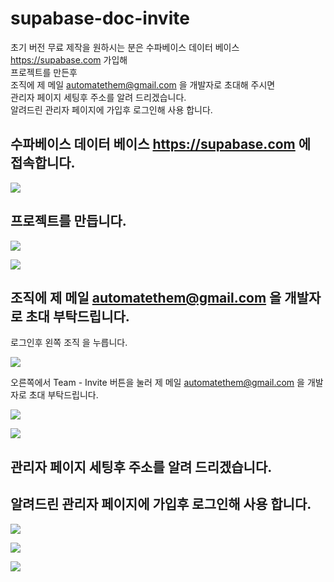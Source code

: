 # supabase-doc-invite

초기 버전 무료 제작을 원하시는 분은 수파베이스 데이터 베이스 https://supabase.com 가입해  
프로젝트를 만든후  
조직에 제 메일 automatethem@gmail.com 을 개발자로 초대해 주시면  
관리자 페이지 세팅후 주소를 알려 드리겠습니다.  
알려드린 관리자 페이지에 가입후 로그인해 사용 합니다.

## 수파베이스 데이터 베이스 https://supabase.com 에 접속합니다.

![](attach_files/1.png?raw=true)

## 프로젝트를 만듭니다.

![](attach_files/1-2.PNG?raw=true)

![](attach_files/1-3.PNG?raw=true)

## 조직에 제 메일 automatethem@gmail.com 을 개발자로 초대 부탁드립니다.

로그인후 왼쪽 조직 을 누릅니다.

![](attach_files/2.png?raw=true)

오른쪽에서 Team - Invite 버튼을 눌러 제 메일 automatethem@gmail.com 을 개발자로 초대 부탁드립니다.

![](attach_files/3.png?raw=true)

![](attach_files/4.png?raw=true)

## 관리자 페이지 세팅후 주소를 알려 드리겠습니다.

## 알려드린 관리자 페이지에 가입후 로그인해 사용 합니다.

![](attach_files/a.png?raw=true)

![](attach_files/b.png?raw=true)

![](attach_files/7.PNG?raw=true)
